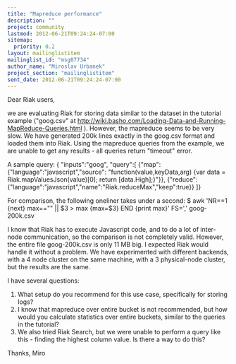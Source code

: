 ```yaml
---
title: "Mapreduce performance"
description: ""
project: community
lastmod: 2012-06-21T09:24:24-07:00
sitemap:
  priority: 0.2
layout: mailinglistitem
mailinglist_id: "msg07734"
author_name: "Miroslav Urbanek"
project_section: "mailinglistitem"
sent_date: 2012-06-21T09:24:24-07:00
---
```



Dear Riak users,

we are evaluating Riak for storing data similar to the dataset in the
tutorial example ("goog.csv" at
http://wiki.basho.com/Loading-Data-and-Running-MapReduce-Queries.html
). However, the mapreduce seems to be very slow. We have generated
200k lines exactly in the goog.csv format and loaded them into Riak.
Using the mapreduce queries from the example, we are unable to get any
results - all queries return "timeout" error.

A sample query:
{
"inputs":"goog",
"query":[
{"map":{"language":"javascript","source":
"function(value,keyData,arg) {var data = Riak.mapValuesJson(value)[0];
return [data.High];}"}},
{"reduce":{"language":"javascript","name":"Riak.reduceMax","keep":true}}
]}

For comparison, the following oneliner takes under a second:
$ awk 'NR==1 {next} max=="" || $3 &gt; max {max=$3} END {print max}'
FS=',' goog-200k.csv

I know that Riak has to execute Javascript code, and to do a lot of
inter-node communication, so the comparison is not completely valid.
However, the entire file goog-200k.csv is only 11 MB big. I expected
Riak would handle it without a problem. We have experimented with
different backends, with a 4 node cluster on the same machine, with a
3 physical-node cluster, but the results are the same.

I have several questions:
1. What setup do you recommend for this use case, specifically for storing logs?
2. I know that mapreduce over entire bucket is not recommended, but
how would you calculate statistics over entire buckets, similar to the
queries in the tutorial?
3. We also tried Riak Search, but we were unable to perform a query
like this - finding the highest column value. Is there a way to do
this?

Thanks,
Miro

